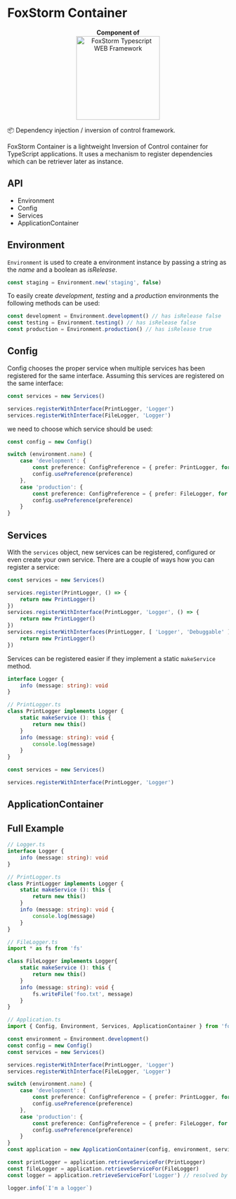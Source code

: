 # FoxStorm Container

<p align="center">
  <b>Component of</b>
  <br />
  <img src="https://i.imgur.com/2EmQNvF.png" alt="FoxStorm Typescript WEB Framework" width="190" />
</p>

📦 Dependency injection / inversion of control framework.

FoxStorm Container is a lightweight Inversion of Control container for TypeScript applications. It uses a mechanism to register dependencies which can be retriever later as instance.

## API

* Environment
* Config
* Services
* ApplicationContainer

## Environment

`Environment` is used to create a environment instance by passing a string as the _name_ and a boolean as _isRelease_.

```typescript
const staging = Environment.new('staging', false)
```

To easily create *development*, *testing* and a *production* environments the following methods can be used:

```typescript
const development = Environment.development() // has isRelease false
const testing = Environment.testing() // has isRelease false
const production = Environment.production() // has isRelease true
```

## Config

Config chooses the proper service when multiple services has been registered for the same interface. Assuming this services are registered on the same interface:

```typescript
const services = new Services()

services.registerWithInterface(PrintLogger, 'Logger')
services.registerWithInterface(FileLogger, 'Logger')
```

we need to choose which service should be used:

```typescript
const config = new Config()

switch (environment.name) {
    case 'development': {
        const preference: ConfigPreference = { prefer: PrintLogger, for: 'Logger' }
        config.usePreference(preference)
    },
    case 'production': {
        const preference: ConfigPreference = { prefer: FileLogger, for: 'Logger' }
        config.usePreference(preference)
    }
}
```

## Services

With the `services` object, new services can be registered, configured or even create your own service. There are a couple of ways how you can register a service:

```typescript
const services = new Services()

services.register(PrintLogger, () => {
    return new PrintLogger()
})
services.registerWithInterface(PrintLogger, 'Logger', () => {
    return new PrintLogger()
})
services.registerWithInterfaces(PrintLogger, [ 'Logger', 'Debuggable' ], () => {
    return new PrintLogger()
})
```

Services can be registered easier if they implement a static `makeService` method.

```typescript
interface Logger {
    info (message: string): void
}
```

```typescript
// PrintLogger.ts
class PrintLogger implements Logger {
    static makeService (): this {
        return new this()
    }
    info (message: string): void {
        console.log(message)
    }
}
```

```typescript
const services = new Services()

services.registerWithInterface(PrintLogger, 'Logger')
```

## ApplicationContainer

## Full Example

```typescript
// Logger.ts
interface Logger {
    info (message: string): void
}
```

```typescript
// PrintLogger.ts
class PrintLogger implements Logger {
    static makeService (): this {
        return new this()
    }
    info (message: string): void {
        console.log(message)
    }
}
```

```typescript
// FileLogger.ts
import * as fs from 'fs'

class FileLogger implements Logger{
    static makeService (): this {
        return new this()
    }
    info (message: string): void {
        fs.writeFile('foo.txt', message)
    }
}
```

```typescript
// Application.ts
import { Config, Environment, Services, ApplicationContainer } from 'foxstorm-container'

const environment = Environment.development()
const config = new Config()
const services = new Services()

services.registerWithInterface(PrintLogger, 'Logger')
services.registerWithInterface(FileLogger, 'Logger')

switch (environment.name) {
    case 'development': {
        const preference: ConfigPreference = { prefer: PrintLogger, for: 'Logger' }
        config.usePreference(preference)
    },
    case 'production': {
        const preference: ConfigPreference = { prefer: FileLogger, for: 'Logger' }
        config.usePreference(preference)
    }
}
const application = new ApplicationContainer(config, environment, services)

const printLogger = application.retrieveServiceFor(PrintLogger)
const fileLogger = application.retrieveServiceFor(FileLogger)
const logger = application.retrieveServiceFor('Logger') // resolved by custom preference

logger.info(`I'm a logger`)
```